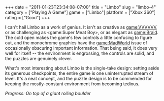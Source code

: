 +++
date = "2011-01-23T23:34:08-07:00"
title = "Limbo"
slug = "limbo-4"
category = ["Playing A Game"]
game = ["Limbo"]
platform = ["Xbox 360"]
rating = ["Good"]
+++

I can't hail Limbo as a work of genius.  It isn't as creative as <game:VVVVVV>, or as challenging as <game:Super Meat Boy>, or as elegant as <game:Braid>.  The cold open makes the game's few controls a little confusing to figure out, and the monochrome graphics have the <game:MadWorld> issue of occasionally obscuring important information.  That being said, it does very well for itself -- the environment is engrossing, the controls are solid, and the puzzles are genuinely clever.

What's most interesting about Limbo is the single-take design: setting aside its generous checkpoints, the entire game is one uninterrupted stream of level.  It's a neat concept, and the puzzle design is to be commended for keeping the mostly-constant environment from becoming tedious.

<i>Progress: On top of a giant rolling boulder</i>